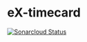 # eX-timecard

[![Sonarcloud Status](https://sonarcloud.io/api/project_badges/measure?project=misogihagi_eX-timecard&metric=alert_status)](https://sonarcloud.io/dashboard?id=misogihagi_eX-timecard)
